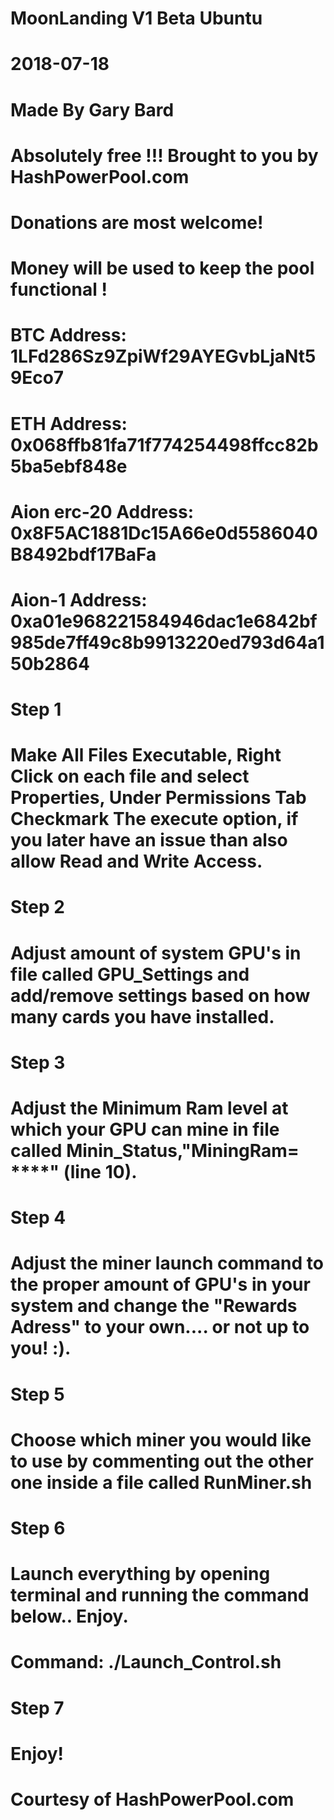 # MoonLanding V1 Beta Ubuntu
# 2018-07-18
# Made By Gary Bard 
# Absolutely free !!! Brought to you by HashPowerPool.com

# Donations are most welcome!
# Money will be used to keep the pool functional !
# BTC Address: 1LFd286Sz9ZpiWf29AYEGvbLjaNt59Eco7
# ETH Address: 0x068ffb81fa71f774254498ffcc82b5ba5ebf848e
# Aion erc-20 Address: 0x8F5AC1881Dc15A66e0d5586040B8492bdf17BaFa
# Aion-1 Address: 0xa01e968221584946dac1e6842bf985de7ff49c8b9913220ed793d64a150b2864

# Step 1
# Make All Files Executable, Right Click on each file and select Properties, Under Permissions Tab Checkmark The execute option, if you later have an issue than also allow Read and Write Access.

# Step 2
# Adjust amount of system GPU's in file called GPU_Settings and add/remove settings based on how many cards you have installed.

# Step 3
# Adjust the Minimum Ram level at which your GPU can mine in file called Minin_Status,"MiningRam= ****" (line 10).

# Step 4
# Adjust the miner launch command to the proper amount of GPU's in your system and change the "Rewards Adress" to your own.... or not up to you! :).

# Step 5
# Choose which miner you would like to use by commenting out the other one inside a file called RunMiner.sh

# Step 6
# Launch everything by opening terminal and running the command below.. Enjoy.

# Command: ./Launch_Control.sh

# Step 7
# Enjoy!
# Courtesy of HashPowerPool.com




